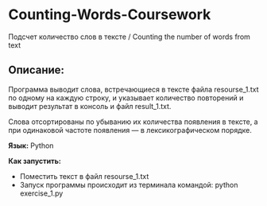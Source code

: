 # Counting-Words-Coursework
Подсчет количество слов в тексте / Counting the number of words from text

## Описание: 
Программа выводит слова, встречающиеся в тексте файла resourse_1.txt по одному на каждую строку, и указывает количество повторений и выводит результат в консоль и файл result_1.txt. 

Слова отсортированы по убыванию их количества появления в тексте, а при одинаковой частоте появления — в лексикографическом порядке. 

**Язык:** 
Python

**Как запустить:**
* Поместить текст в файл resourse_1.txt
* Запуск программы происходит из терминала командой: python exercise_1.py


